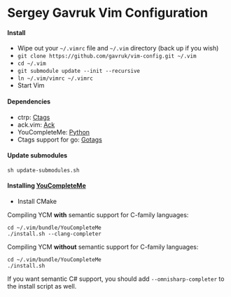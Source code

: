 # Sergey Gavruk Vim Configuration

#### Install
* Wipe out your `~/.vimrc` file and `~/.vim` directory (back up if you wish)
* `git clone https://github.com/gavruk/vim-config.git ~/.vim`
* `cd ~/.vim`
* `git submodule update --init --recursive`
* `ln ~/.vim/vimrc ~/.vimrc`
* Start Vim

#### Dependencies

* ctrp: [Ctags](http://ctags.sourceforge.net/)
* ack.vim: [Ack](http://beyondgrep.com/)
* YouCompleteMe: [Python](https://www.python.org/)
* Ctags support for go: [Gotags](https://github.com/jstemmer/gotags)

#### Update submodules

`sh update-submodules.sh`


#### Installing [YouCompleteMe](http://valloric.github.io/YouCompleteMe/)

* Install CMake

Compiling YCM **with** semantic support for C-family languages:

    cd ~/.vim/bundle/YouCompleteMe
    ./install.sh --clang-completer

Compiling YCM **without** semantic support for C-family languages:

    cd ~/.vim/bundle/YouCompleteMe
    ./install.sh

If you want semantic C# support, you should add `--omnisharp-completer` to the
install script as well.
